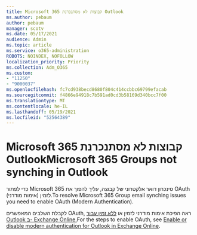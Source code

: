 ```yaml
---
title: Microsoft 365 קבוצות לא מסתנכרנת Outlook
ms.author: pebaum
author: pebaum
manager: scotv
ms.date: 05/17/2021
audience: Admin
ms.topic: article
ms.service: o365-administration
ROBOTS: NOINDEX, NOFOLLOW
localization_priority: Priority
ms.collection: Adm_O365
ms.custom:
- "11250"
- "9000037"
ms.openlocfilehash: fc7cd938becd8680f804c414ccbbc69799efacab
ms.sourcegitcommit: f4866e94918c7b591ad0cd3b58169d340bcc7f00
ms.translationtype: MT
ms.contentlocale: he-IL
ms.lasthandoff: 05/19/2021
ms.locfileid: "52564389"
---
```

# <a name="microsoft-365-groups-not-synching-in-outlook"></a><span data-ttu-id="3c4e2-102">Microsoft 365 קבוצות לא מסתנכרנת Outlook</span><span class="sxs-lookup"><span data-stu-id="3c4e2-102">Microsoft 365 Groups not synching in Outlook</span></span>

<span data-ttu-id="3c4e2-103">כדי לפתור Microsoft 365 סינכרון דואר אלקטרוני של קבוצה, עליך להפוך את OAuth לזמין (אימות מודרני).</span><span class="sxs-lookup"><span data-stu-id="3c4e2-103">To resolve Microsoft 365 Group email synching issues you need to enable OAuth (Modern Authentication).</span></span> 

<span data-ttu-id="3c4e2-104">לקבלת השלבים המאפשרים OAuth, ראה הפיכת אימות מודרני לזמין או [ללא זמין עבור Outlook ב- Exchange Online.](/exchange/clients-and-mobile-in-exchange-online/enable-or-disable-modern-authentication-in-exchange-online)</span><span class="sxs-lookup"><span data-stu-id="3c4e2-104">For the steps to enable OAuth, see [Enable or disable modern authentication for Outlook in Exchange Online](/exchange/clients-and-mobile-in-exchange-online/enable-or-disable-modern-authentication-in-exchange-online).</span></span>
